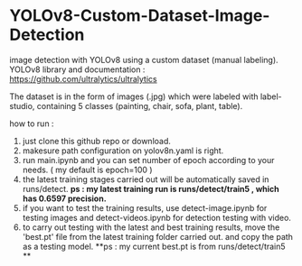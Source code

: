 # YOLOv8-Custom-Dataset-Image-Detection

image detection with YOLOv8 using a custom dataset (manual labeling).
YOLOv8 library and documentation : https://github.com/ultralytics/ultralytics

The dataset is in the form of images (.jpg) which were labeled with label-studio, containing 5 classes (painting, chair, sofa, plant, table).

how to run : 
1. just clone this github repo or download.
2. makesure path configuration on yolov8n.yaml is right.
3. run main.ipynb and you can set number of epoch according to your needs.
   ( my default is epoch=100 )
4. the latest training stages carried out will be automatically saved in runs/detect.
   **ps : my latest training run is runs/detect/train5 , which has 0.6597 precision.**
5. if you want to test the training results, use detect-image.ipynb for testing images and detect-videos.ipynb for detection testing with video.
6. to carry out testing with the latest and best training results, move the 'best.pt' file from the latest training folder carried out. and copy the path as a testing model.
   **ps : my current best.pt is from runs/detect/train5
**
